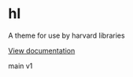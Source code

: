 # hl
A theme for use by harvard libraries

[View documentation](https://docs.google.com/document/d/1P2oQW3Tb3AXxtpW-tnjzFfNFxnb7w8IFWdAgjO-_t2o/edit?usp=sharing)

main v1
